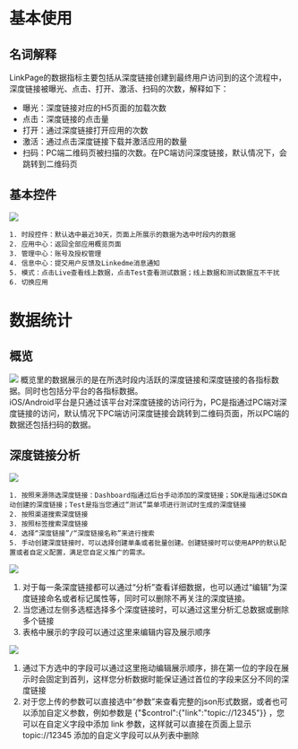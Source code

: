 # 基本使用
## 名词解释
LinkPage的数据指标主要包括从深度链接创建到最终用户访问到的这个流程中，深度链接被曝光、点击、打开、激活、扫码的次数，解释如下：
* 曝光：深度链接对应的H5页面的加载次数
* 点击：深度链接的点击量
* 打开：通过深度链接打开应用的次数
* 激活：通过点击深度链接下载并激活应用的数量
* 扫码：PC端二维码页被扫描的次数。在PC端访问深度链接，默认情况下，会跳转到二维码页
## 基本控件
![](https://www.linkedme.cc/docs/images/5.1.2.jpg)

    1. 时段控件：默认选中最近30天，页面上所展示的数据为选中时段内的数据
    2. 应用中心：返回全部应用概览页面
    3. 管理中心：账号及授权管理
    4. 信息中心：提交用户反馈及Linkedme消息通知
    5. 模式：点击Live查看线上数据，点击Test查看测试数据；线上数据和测试数据互不干扰
    6. 切换应用

# 数据统计
## 概览
![](https://www.linkedme.cc/docs/images/5.2.1.jpg)
概览里的数据展示的是在所选时段内活跃的深度链接和深度链接的各指标数据。同时也包括分平台的各指标数据。  
iOS/Android平台是只通过该平台对深度链接的访问行为，PC是指通过PC端对深度链接的访问，默认情况下PC端访问深度链接会跳转到二维码页面，所以PC端的数据还包括扫码的数据。
## 深度链接分析
![](https://www.linkedme.cc/docs/images/5.2.2.1.jpg)

    1. 按照来源筛选深度链接：Dashboard指通过后台手动添加的深度链接；SDK是指通过SDK自动创建的深度链接；Test是指当您通过“测试”菜单项进行测试时生成的深度链接
    2. 按照渠道搜索深度链接
    3. 按照标签搜索深度链接
    4. 选择“深度链接”/“深度链接名称”来进行搜索
    5. 手动创建深度链接时，可以选择创建单条或者批量创建。创建链接时可以使用APP的默认配置或者自定义配置，满足您自定义推广的需求。
    
![](https://www.linkedme.cc/docs/images/5.2.2.2.jpg)

1. 对于每一条深度链接都可以通过“分析”查看详细数据，也可以通过“编辑”为深度链接命名或者标记属性等，同时可以删除不再关注的深度链接。
2. 当您通过左侧多选框选择多个深度链接时，可以通过这里分析汇总数据或删除多个链接
3. 表格中展示的字段可以通过这里来编辑内容及展示顺序
    
![](https://www.linkedme.cc/docs/images/5.2.2.3.jpg)
1. 通过下方选中的字段可以通过这里拖动编辑展示顺序，排在第一位的字段在展示时会固定到首列，这样您分析数据时能保证通过首位的字段来区分不同的深度链接
2. 对于您上传的参数可以直接选中“参数”来查看完整的json形式数据，或者也可以添加自定义参数，例如参数是 {"$control":{"link":"topic://12345"}} ，您可以在自定义字段中添加 link 参数，这样就可以直接在页面上显示 topic://12345 添加的自定义字段可以从列表中删除